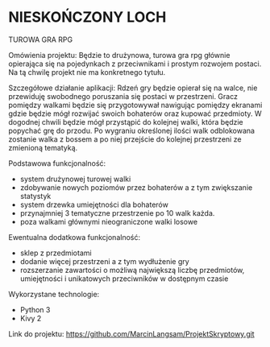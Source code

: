# NIESKOŃCZONY LOCH
TUROWA GRA RPG

Omówienia projektu:
Będzie to drużynowa, turowa gra rpg głównie opierająca się na pojedynkach z przeciwnikami i prostym rozwojem postaci. Na tą chwilę projekt nie ma konkretnego tytułu.

Szczegółowe działanie aplikacji:
Rdzeń gry będzie opierał się na walce, nie przewiduję swobodnego poruszania się postaci w przestrzeni. Gracz pomiędzy walkami będzie się przygotowywał nawigując pomiędzy ekranami gdzie będzie mógł rozwijać swoich bohaterów oraz kupować przedmioty. W dogodnej chwili będzie mógł przystąpić do kolejnej walki, która będzie popychać grę do przodu. Po wygraniu określonej ilości walk odblokowana zostanie walka z bossem a po niej przejście do kolejnej przestrzeni ze zmienioną tematyką.

Podstawowa funkcjonalność:
- system drużynowej turowej walki
- zdobywanie nowych poziomów przez bohaterów a z tym zwiększanie statystyk
- system drzewka umiejętności dla bohaterów
- przynajmniej 3 tematyczne przestrzenie po 10 walk każda.
- poza walkami głównymi nieograniczone walki losowe

Ewentualna dodatkowa funkcjonalność:
- sklep z przedmiotami
- dodanie więcej przestrzeni a z tym wydłużenie gry
- rozszerzanie zawartości o możliwą największą liczbę przedmiotów, umiejętności i unikatowych przeciwników w dostępnym czasie

Wykorzystane technologie:
- Python 3
- Kivy 2

Link do projektu:
https://github.com/MarcinLangsam/ProjektSkryptowy.git
